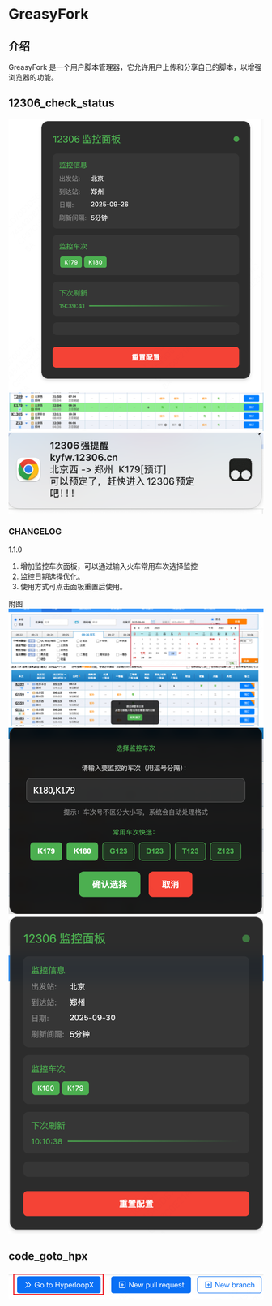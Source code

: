 # GreasyFork

## 介绍

GreasyFork 是一个用户脚本管理器，它允许用户上传和分享自己的脚本，以增强浏览器的功能。

## 12306_check_status

![alt text](images/12306_001.png)
![alt text](images/12306_002.png)
![alt text](images/12306_003.png)
### CHANGELOG
1.1.0
1. 增加监控车次面板，可以通过输入火车常用车次选择监控
2. 监控日期选择优化。
3. 使用方式可点击面板重置后使用。

附图
![alt text](images/12306_004.png)
![alt text](images/12306_005.png)
![alt text](images/12306_006.png)





## code_goto_hpx
![alt text](images/code_goto_hpx_01.png)